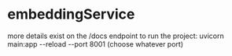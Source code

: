 # embeddingService
more details exist on the /docs endpoint
to run the project:
uvicorn main:app --reload --port 8001 (choose whatever port)